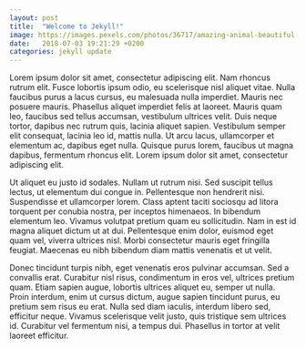 ```yaml
---
layout: post
title:  "Welcome to Jekyll!"
image: https://images.pexels.com/photos/36717/amazing-animal-beautiful-beautifull.jpg?auto=compress&cs=tinysrgb&dpr=2&h=750&w=1260
date:   2018-07-03 19:21:29 +0200
categories: jekyll update
---
```

Lorem ipsum dolor sit amet, consectetur adipiscing elit. Nam rhoncus rutrum elit. Fusce lobortis ipsum odio, eu scelerisque nisl aliquet vitae. Nulla faucibus purus a lacus cursus, eu malesuada nulla imperdiet. Mauris nec posuere mauris. Phasellus aliquet imperdiet felis at laoreet. Mauris quam leo, faucibus sed tellus accumsan, vestibulum ultrices velit. Duis neque tortor, dapibus nec rutrum quis, lacinia aliquet sapien. Vestibulum semper elit consequat, lacinia leo id, mattis nulla. Ut arcu lacus, ullamcorper et elementum ac, dapibus eget nulla. Quisque purus lorem, faucibus ut magna dapibus, fermentum rhoncus elit. Lorem ipsum dolor sit amet, consectetur adipiscing elit.

Ut aliquet eu justo id sodales. Nullam ut rutrum nisi. Sed suscipit tellus lectus, ut elementum dui congue in. Pellentesque non hendrerit nisi. Suspendisse et ullamcorper lorem. Class aptent taciti sociosqu ad litora torquent per conubia nostra, per inceptos himenaeos. In bibendum elementum leo. Vivamus volutpat pretium quam eu sollicitudin. Nam in est id magna aliquet dictum ut at dui. Pellentesque enim dolor, euismod eget quam vel, viverra ultrices nisl. Morbi consectetur mauris eget fringilla feugiat. Maecenas eu nibh bibendum diam mattis venenatis et ut velit.

Donec tincidunt turpis nibh, eget venenatis eros pulvinar accumsan. Sed a convallis erat. Curabitur nisl risus, condimentum in eros vel, ultrices pretium quam. Etiam sapien augue, lobortis ultrices aliquet eu, semper ut nulla. Proin interdum, enim ut cursus dictum, augue sapien tincidunt purus, eu pretium sem risus eu erat. Nulla sed diam iaculis, interdum libero sed, efficitur neque. Vivamus scelerisque velit justo, quis tristique sem ultrices id. Curabitur vel fermentum nisi, a tempus dui. Phasellus in tortor at velit laoreet efficitur.

